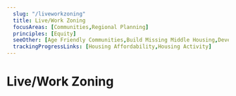 ```yaml
---
  slug: "/liveworkzoning"
  title: Live/Work Zoning
  focusAreas: [Communities,Regional Planning]
  principles: [Equity]
  seeOther: [Age Friendly Communities,Build Missing Middle Housing,Development without Displacement,]
  trackingProgressLinks: [Housing Affordability,Housing Activity]
---
```

# Live/Work Zoning